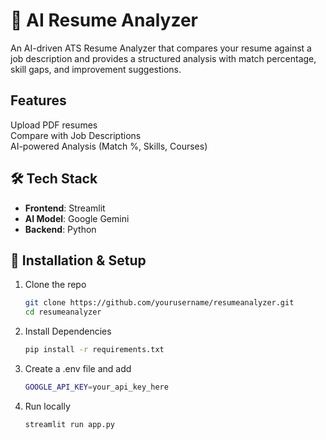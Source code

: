 # 📄 AI Resume Analyzer

An AI-driven ATS Resume Analyzer that compares your resume against a job description and provides a structured analysis with match percentage, skill gaps, and improvement suggestions.

## Features
Upload PDF resumes  
Compare with Job Descriptions  
AI-powered Analysis (Match %, Skills, Courses)  


## 🛠 Tech Stack  
- **Frontend**: Streamlit  
- **AI Model**: Google Gemini  
- **Backend**: Python


## 🚀 Installation & Setup  
1. Clone the repo  
   ```bash
   git clone https://github.com/yourusername/resumeanalyzer.git
   cd resumeanalyzer
2. Install Dependencies
   ```bash
   pip install -r requirements.txt
3. Create a .env file and add
   ```bash
   GOOGLE_API_KEY=your_api_key_here
4. Run locally
   ```bash
   streamlit run app.py
